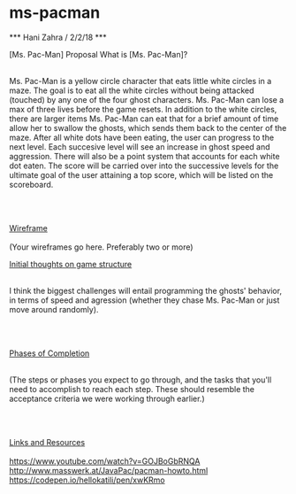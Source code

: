 # ms-pacman

*** Hani Zahra / 2/2/18 ***

[Ms. Pac-Man] Proposal
What is [Ms. Pac-Man]? <br><br>
<p>Ms. Pac-Man is a yellow circle character that eats little white circles in a maze. The goal is to eat all the white circles without being attacked (touched) by any one of the four ghost characters. Ms. Pac-Man can lose a max of three lives before the game resets. In addition to the white circles, there are larger items Ms. Pac-Man can eat that for a brief amount of time allow her to swallow the ghosts, which sends them back to the center of the maze. After all white dots have been eating, the user can progress to the next level. Each succesive level will see an increase in ghost speed and aggression. There will also be a point system that accounts for each white dot eaten. The score will be carried over into the successive levels for the ultimate goal of the user attaining a top score, which will be listed on the scoreboard.</p><br><br>

<u>Wireframe</u> <br><br>
(Your wireframes go here. Preferably two or more)

<u>Initial thoughts on game structure</u> <br><br>
<p>I think the biggest challenges will entail programming the ghosts' behavior, in terms of speed and agression (whether they chase Ms. Pac-Man or just move around randomly).</p><br><br> 

<u>Phases of Completion</u> <br><br>
<p>(The steps or phases you expect to go through, and the tasks that you'll need to accomplish to reach each step. These should resemble the acceptance criteria we were working through earlier.)</p><br><br>

<u>Links and Resources</u> <br><br>
https://www.youtube.com/watch?v=GOJBoGbRNQA
http://www.masswerk.at/JavaPac/pacman-howto.html
https://codepen.io/hellokatili/pen/xwKRmo
